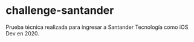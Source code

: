 # challenge-santander
Prueba técnica realizada para ingresar a Santander Tecnología como iOS Dev en 2020.
